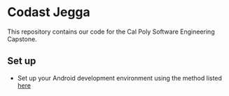 # Codast Jegga

This repository contains our code for the Cal Poly Software Engineering Capstone.

## Set up

* Set up your Android development environment using the method listed [here](https://github.com/forcedotcom/SalesforceMobileSDK-Android#setting-up-your-development-environment) 
